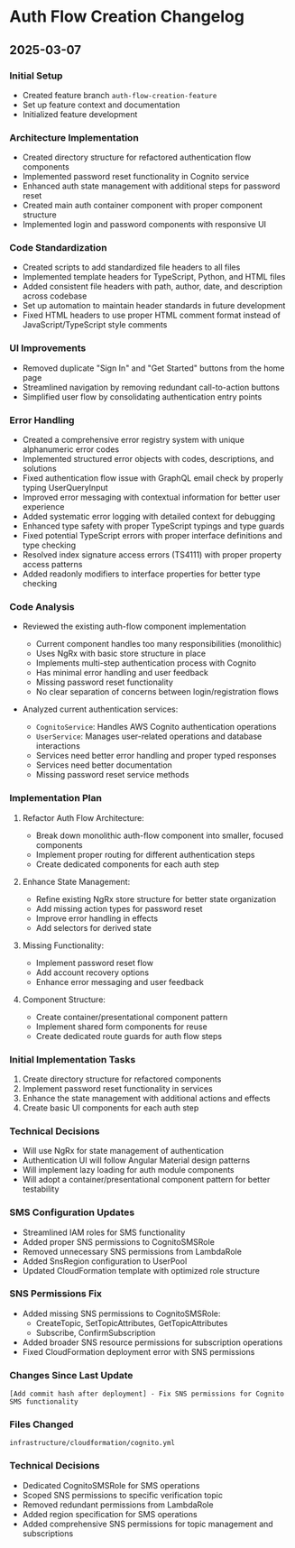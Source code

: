 # Auth Flow Creation Changelog

## 2025-03-07

### Initial Setup
- Created feature branch `auth-flow-creation-feature`
- Set up feature context and documentation
- Initialized feature development

### Architecture Implementation
- Created directory structure for refactored authentication flow components
- Implemented password reset functionality in Cognito service
- Enhanced auth state management with additional steps for password reset
- Created main auth container component with proper component structure
- Implemented login and password components with responsive UI

### Code Standardization
- Created scripts to add standardized file headers to all files
- Implemented template headers for TypeScript, Python, and HTML files
- Added consistent file headers with path, author, date, and description across codebase
- Set up automation to maintain header standards in future development
- Fixed HTML headers to use proper HTML comment format instead of JavaScript/TypeScript style comments

### UI Improvements
- Removed duplicate "Sign In" and "Get Started" buttons from the home page
- Streamlined navigation by removing redundant call-to-action buttons
- Simplified user flow by consolidating authentication entry points

### Error Handling
- Created a comprehensive error registry system with unique alphanumeric error codes
- Implemented structured error objects with codes, descriptions, and solutions
- Fixed authentication flow issue with GraphQL email check by properly typing UserQueryInput
- Improved error messaging with contextual information for better user experience
- Added systematic error logging with detailed context for debugging
- Enhanced type safety with proper TypeScript typings and type guards
- Fixed potential TypeScript errors with proper interface definitions and type checking
- Resolved index signature access errors (TS4111) with proper property access patterns
- Added readonly modifiers to interface properties for better type checking

### Code Analysis
- Reviewed the existing auth-flow component implementation
  - Current component handles too many responsibilities (monolithic)
  - Uses NgRx with basic store structure in place
  - Implements multi-step authentication process with Cognito
  - Has minimal error handling and user feedback
  - Missing password reset functionality
  - No clear separation of concerns between login/registration flows

- Analyzed current authentication services:
  - `CognitoService`: Handles AWS Cognito authentication operations
  - `UserService`: Manages user-related operations and database interactions
  - Services need better error handling and proper typed responses
  - Services need better documentation
  - Missing password reset service methods

### Implementation Plan

1. Refactor Auth Flow Architecture:
   - Break down monolithic auth-flow component into smaller, focused components
   - Implement proper routing for different authentication steps
   - Create dedicated components for each auth step

2. Enhance State Management:
   - Refine existing NgRx store structure for better state organization
   - Add missing action types for password reset
   - Improve error handling in effects
   - Add selectors for derived state

3. Missing Functionality:
   - Implement password reset flow
   - Add account recovery options
   - Enhance error messaging and user feedback

4. Component Structure:
   - Create container/presentational component pattern
   - Implement shared form components for reuse
   - Create dedicated route guards for auth flow steps

### Initial Implementation Tasks
1. Create directory structure for refactored components
2. Implement password reset functionality in services
3. Enhance the state management with additional actions and effects
4. Create basic UI components for each auth step

### Technical Decisions
- Will use NgRx for state management of authentication
- Authentication UI will follow Angular Material design patterns
- Will implement lazy loading for auth module components
- Will adopt a container/presentational component pattern for better testability

### SMS Configuration Updates
- Streamlined IAM roles for SMS functionality
- Added proper SNS permissions to CognitoSMSRole
- Removed unnecessary SNS permissions from LambdaRole
- Added SnsRegion configuration to UserPool
- Updated CloudFormation template with optimized role structure

### SNS Permissions Fix
- Added missing SNS permissions to CognitoSMSRole:
  - CreateTopic, SetTopicAttributes, GetTopicAttributes
  - Subscribe, ConfirmSubscription
- Added broader SNS resource permissions for subscription operations
- Fixed CloudFormation deployment error with SNS permissions

### Changes Since Last Update
```
[Add commit hash after deployment] - Fix SNS permissions for Cognito SMS functionality
```

### Files Changed
```
infrastructure/cloudformation/cognito.yml
```

### Technical Decisions
- Dedicated CognitoSMSRole for SMS operations
- Scoped SNS permissions to specific verification topic
- Removed redundant permissions from LambdaRole
- Added region specification for SMS operations
- Added comprehensive SNS permissions for topic management and subscriptions
